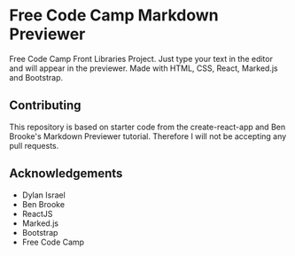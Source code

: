 # Free Code Camp Markdown Previewer
Free Code Camp Front Libraries Project. Just type your text in the editor and will appear in the previewer. Made with HTML, CSS, React, Marked.js and Bootstrap.

## Contributing
This repository is based on starter code from the create-react-app and Ben Brooke's Markdown Previewer tutorial. Therefore I will not be accepting any pull requests.

## Acknowledgements
* Dylan Israel
* Ben Brooke
* ReactJS
* Marked.js
* Bootstrap
* Free Code Camp

